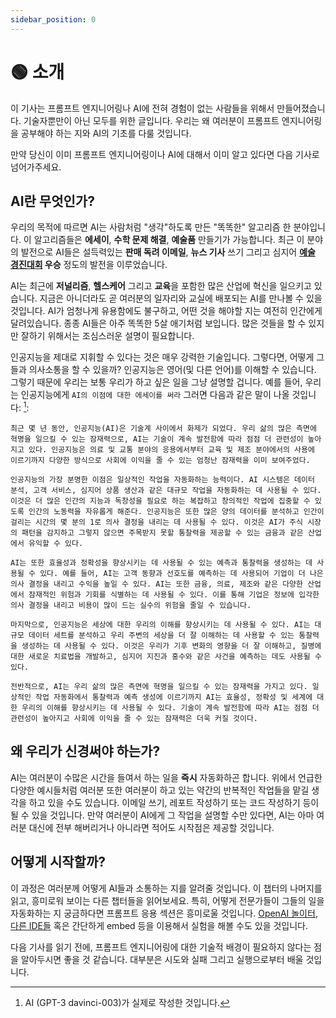 ```yaml
---
sidebar_position: 0
---
```


# 🟢 소개

이 기사는 프롬프트 엔지니어링나 AI에 전혀 경험이 없는 사람들을 위해서 만들어졌습니다. 기술자뿐만이 아닌 모두를 위한 글입니다. 우리는 왜 여러분이 프롬프트 엔지니어링을 공부해야 하는 지와 AI의 기초를 다룰 것입니다.

만약 당신이 이미 프롬프트 엔지니어링이나 AI에 대해서 이미 알고 있다면 다음 기사로 넘어가주세요.

## AI란 무엇인가?

우리의 목적에 따르면 AI는 사람처럼 "생각"하도록 만든 "똑똑한" 알고리즘 한 분야입니다.
이 알고리즘들은 **에세이**, **수학 문제 해결**, **예술품** 만들기가 가능합니다.
최근 이 분야의 발전으로 AI들은 설득력있는 **판매 독려 이메일**, **뉴스 기사** 쓰기 그리고 심지어 **[예술 경진대회](https://impakter.com/art-made-by-ai-wins-fine-arts-competition/) 우승** 정도의 발전을 이루었습니다.

AI는 최근에 **저널리즘**, **헬스케어** 그리고 **교육**을 포함한 많은 산업에 혁신을 일으키고 있습니다.
지금은 아니더라도 곧 여러분의 일자리와 교실에 배포되는 AI를 만나볼 수 있을 것입니다.
AI가 엄청나게 유용함에도 불구하고, 어떤 것을 해야할 지는 여전히 인간에게 달려있습니다.
종종 AI들은 아주 똑똑한 5살 애기처럼 보입니다. 많은 것들을 할 수 있지만 잘하기 위해서는 조심스러운 설명이 필요합니다.

인공지능을 제대로 지휘할 수 있다는 것은 매우 강력한 기술입니다. 그렇다면, 어떻게 그들과 의사소통을 할 수 있을까?
인공지능은 영어(및 다른 언어)를 이해할 수 있습니다. 그렇기 때문에 우리는 보통 우리가 하고 싶은 일을 그냥 설명할 겁니다. 예를 들어, 우리는 인공지능에게
`AI의 이점에 대한 에세이를 써라` 그러면 다음과 같은 말이 나올 것입니다: [^2]:

```
최근 몇 년 동안, 인공지능(AI)은 기술계 사이에서 화제가 되었다. 우리 삶의 많은 측면에 혁명을 일으킬 수 있는 잠재력으로, AI는 기술이 계속 발전함에 따라 점점 더 관련성이 높아지고 있다. 인공지능은 의료 및 교통 분야의 응용에서부터 교육 및 제조 분야에서의 사용에 이르기까지 다양한 방식으로 사회에 이익을 줄 수 있는 엄청난 잠재력을 이미 보여주었다.

인공지능의 가장 분명한 이점은 일상적인 작업을 자동화하는 능력이다. AI 시스템은 데이터 분석, 고객 서비스, 심지어 상품 생산과 같은 대규모 작업을 자동화하는 데 사용될 수 있다. 이것은 더 많은 인간의 지능과 독창성을 필요로 하는 복잡하고 창의적인 작업에 집중할 수 있도록 인간의 노동력을 자유롭게 해준다. 인공지능은 또한 많은 양의 데이터를 분석하고 인간이 걸리는 시간의 몇 분의 1로 의사 결정을 내리는 데 사용될 수 있다. 이것은 AI가 주식 시장의 패턴을 감지하고 그렇지 않으면 주목받지 못할 통찰력을 제공할 수 있는 금융과 같은 산업에서 유익할 수 있다.

AI는 또한 효율성과 정확성을 향상시키는 데 사용될 수 있는 예측과 통찰력을 생성하는 데 사용될 수 있다. 예를 들어, AI는 고객 동향과 선호도를 예측하는 데 사용되어 기업이 더 나은 의사 결정을 내리고 수익을 높일 수 있다. AI는 또한 금융, 의료, 제조와 같은 다양한 산업에서 잠재적인 위험과 기회를 식별하는 데 사용될 수 있다. 이를 통해 기업은 정보에 입각한 의사 결정을 내리고 비용이 많이 드는 실수의 위험을 줄일 수 있습니다.

마지막으로, 인공지능은 세상에 대한 우리의 이해를 향상시키는 데 사용될 수 있다. AI는 대규모 데이터 세트를 분석하고 우리 주변의 세상을 더 잘 이해하는 데 사용할 수 있는 통찰력을 생성하는 데 사용될 수 있다. 이것은 우리가 기후 변화의 영향을 더 잘 이해하고, 질병에 대한 새로운 치료법을 개발하고, 심지어 지진과 홍수와 같은 사건을 예측하는 데도 사용될 수 있다.

전반적으로, AI는 우리 삶의 많은 측면에 혁명을 일으킬 수 있는 잠재력을 가지고 있다. 일상적인 작업 자동화에서 통찰력과 예측 생성에 이르기까지 AI는 효율성, 정확성 및 세계에 대한 우리의 이해를 향상시키는 데 사용될 수 있다. 기술이 계속 발전함에 따라 AI는 점점 더 관련성이 높아지고 사회에 이익을 줄 수 있는 잠재력은 더욱 커질 것이다.
```

## 왜 우리가 신경써야 하는가?

AI는 여러분이 수많은 시간을 들여서 하는 일을 **즉시** 자동화하곤 합니다.
위에서 언급한 다양한 예시들처럼 여러분 또한 여러분이 하고 있는 약간의 반복적인 작업들을 맡길 생각을 하고 있을 수도 있습니다.
이메일 쓰기, 레포트 작성하기 또는 코드 작성하기 등이 될 수 있을 것입니다. 만약 여러분이 AI에게 그 작업을 설명할 수만 있다면,
AI는 아마 여러분 대신에 전부 해버리거나 아니라면 적어도 시작점은 제공할 것입니다.


## 어떻게 시작할까?

이 과정은 여러분께 어떻게 AI들과 소통하는 지를 알려줄 것입니다.
이 챕터의 나머지를 읽고, 흥미로워 보이는 다른 챕터들을 읽어보세요.
특히, 어떻게 전문가들이 그들의 일을 자동화하는 지 궁금하다면 프롬프트 응용 섹션은 흥미로울 것입니다.
[OpenAI 놀이터](https://beta.openai.com/playground), [다른 IDE들](https://learnprompting.org/docs/tooling/IDEs/intro) 혹은 간단하게 embed 등을 이용해서 실험을 해볼 수도 있을 것입니다.

다음 기사를 읽기 전에, 프롬프트 엔지니어링에 대한 기술적 배경이 필요하지 않다는 점을 알아두시면 좋을 것 같습니다. 대부분은 시도와 실패 그리고 실행으로부터 배울 것입니다.


[^1]: 엄밀히 말하면, 그들은 인간처럼 "생각"하지 않지만, 이것은 그것을 설명하는 간단한 방법이다.
[^2]: AI (GPT-3 davinci-003)가 실제로 작성한 것입니다.